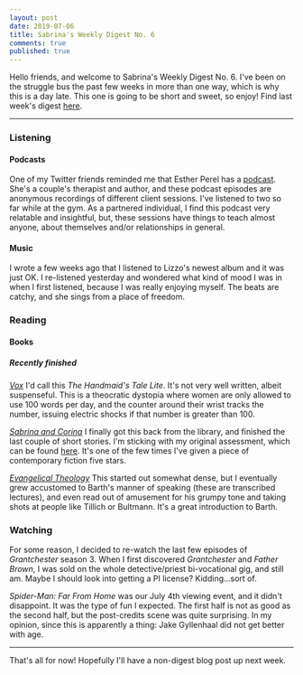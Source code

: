 ```yaml
---
layout: post
date: 2019-07-06
title: Sabrina's Weekly Digest No. 6
comments: true
published: true
---
```


Hello friends, and welcome to Sabrina's Weekly Digest No. 6. I've been on the struggle bus the past few weeks in more than one way, which is why this is a day late. This one is going to be short and sweet, so enjoy! Find last week's digest [here](https://sdrp.me/2019/06/28/weekly-digest-five/).

____

### Listening

#### Podcasts

One of my Twitter friends reminded me that Esther Perel has a [podcast](https://www.estherperel.com/podcast). She's a couple's therapist and author, and these podcast episodes are anonymous recordings of different client sessions. I've listened to two so far while at the gym. As a partnered individual, I find this podcast very relatable and insightful, but, these sessions have things to teach almost anyone, about themselves and/or relationships in general.

#### Music

I wrote a few weeks ago that I listened to Lizzo's newest album and it was just OK. I re-listened yesterday and wondered what kind of mood I was in when I first listened, because I was really enjoying myself. The beats are catchy, and she sings from a place of freedom.

### Reading

#### Books

##### Recently finished

[*Vox*](https://g.co/kgs/3ktLco) I'd call this *The Handmaid's Tale Lite*. It's not very well written, albeit suspenseful. This is a theocratic dystopia where women are only allowed to use 100 words per day, and the counter around their wrist tracks the number, issuing electric shocks if that number is greater than 100.

[*Sabrina and Corina*](https://g.co/kgs/2HhDS8) I finally got this back from the library, and finished the last couple of short stories. I'm sticking with my original assessment, which can be found [here](https://sdrp.me/2019/06/07/weekly-digest-two/). It's one of the few times I've given a piece of contemporary fiction five stars.

[*Evangelical Theology*](https://books.google.com/books/about/Evangelical_Theology.html?id=8iQgolN1WTMC) This started out somewhat dense, but I eventually grew accustomed to Barth's manner of speaking (these are transcribed lectures), and even read out of amusement for his grumpy tone and taking shots at people like Tillich or Bultmann. It's a great introduction to Barth.

### Watching

For some reason, I decided to re-watch the last few episodes of *Grantchester* season 3. When I first discovered *Grantchester* and *Father Brown*, I was sold on the whole detective/priest bi-vocational gig, and still am. Maybe I should look into getting a PI license? Kidding...sort of.

*Spider-Man: Far From Home* was our July 4th viewing event, and it didn't disappoint. It was the type of fun I expected. The first half is not as good as the second half, but the post-credits scene was quite surprising. In my opinion, since this is apparently a thing: Jake Gyllenhaal did not get better with age.

____
That's all for now! Hopefully I'll have a non-digest blog post up next week.
